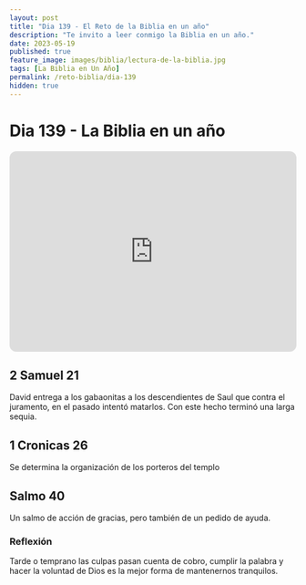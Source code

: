```yaml
---
layout: post
title: "Dia 139 - El Reto de la Biblia en un año"
description: "Te invito a leer conmigo la Biblia en un año."
date: 2023-05-19
published: true
feature_image: images/biblia/lectura-de-la-biblia.jpg
tags: [La Biblia en Un Año]
permalink: /reto-biblia/dia-139
hidden: true
---
```


# Dia 139 - La Biblia en un año
<iframe style="border-radius:12px" src="https://open.spotify.com/embed/episode/0YSToPp8o0oTUVDQ4Xj7ae?utm_source=generator" width="100%" height="352" frameBorder="0" allowfullscreen="" allow="autoplay; clipboard-write; encrypted-media; fullscreen; picture-in-picture" loading="lazy"></iframe>

## 2 Samuel 21
David entrega a los gabaonitas a los descendientes de Saul que contra el juramento, en el pasado intentó matarlos. Con este hecho terminó una larga sequia.

## 1 Cronicas 26
Se determina la organización de los porteros del templo

## Salmo 40
Un salmo de acción de gracias, pero también de un pedido de ayuda.

### Reflexión
Tarde o temprano las culpas pasan cuenta de cobro, cumplir la palabra y hacer la voluntad de Dios es la mejor forma de mantenernos tranquilos.